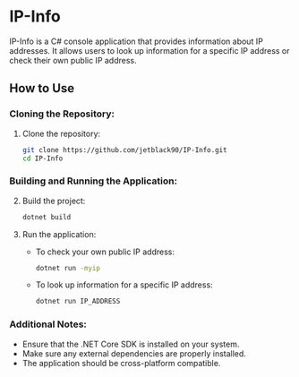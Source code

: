 # IP-Info

IP-Info is a C# console application that provides information about IP addresses. It allows users to look up information for a specific IP address or check their own public IP address.

## How to Use

### Cloning the Repository:

1. Clone the repository:
   ```sh
   git clone https://github.com/jetblack90/IP-Info.git
   cd IP-Info
   ```

### Building and Running the Application:

2. Build the project:
   ```sh
   dotnet build
   ```

3. Run the application:
   - To check your own public IP address:
     ```sh
     dotnet run -myip
     ```

   - To look up information for a specific IP address:
     ```sh
     dotnet run IP_ADDRESS
     ```

### Additional Notes:

- Ensure that the .NET Core SDK is installed on your system.
- Make sure any external dependencies are properly installed.
- The application should be cross-platform compatible.
